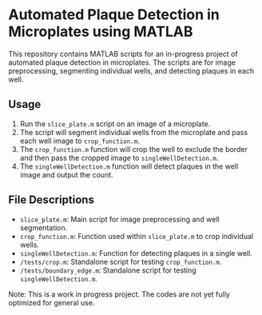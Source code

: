 # Automated Plaque Detection in Microplates using MATLAB

This repository contains MATLAB scripts for an in-progress project of automated plaque detection in microplates. The scripts are for image preprocessing, segmenting individual wells, and detecting plaques in each well.

## Usage

1. Run the `slice_plate.m` script on an image of a microplate.
2. The script will segment individual wells from the microplate and pass each well image to `crop_function.m`.
3. The `crop_function.m` function will crop the well to exclude the border and then pass the cropped image to `singleWellDetection.m`.
4. The `singleWellDetection.m` function will detect plaques in the well image and output the count.

## File Descriptions

- `slice_plate.m`: Main script for image preprocessing and well segmentation.
- `crop_function.m`: Function used within `slice_plate.m` to crop individual wells.
- `singleWellDetection.m`: Function for detecting plaques in a single well.
- `/tests/crop.m`: Standalone script for testing `crop_function.m`.
- `/tests/boundary_edge.m`: Standalone script for testing `singleWellDetection.m`.

Note: This is a work in progress project. The codes are not yet fully optimized for general use. 

